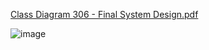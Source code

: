 
[Class Diagram 306 - Final System Design.pdf](https://github.com/MannyKv/Skincredible./files/13757679/Class.Diagram.306.-.Final.System.Design.pdf)

![image](https://github.com/MannyKv/Skincredible./assets/120543775/7e48f42c-5dbb-47c2-8fcd-ef481e56318a)

